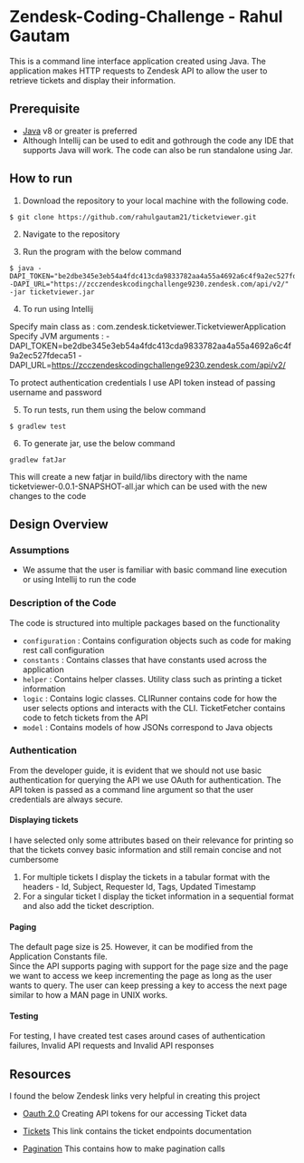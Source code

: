 # Zendesk-Coding-Challenge - Rahul Gautam

This is a command line interface application created using Java. The application 
makes HTTP requests to Zendesk API to allow the user to retrieve tickets and display
their information.

## Prerequisite

- [Java](https://www.java.com/download/ie_manual.jsp) v8 or greater is preferred
- Although Intellij can be used to edit and gothrough the code any IDE that supports Java will work. The code 
can also be run standalone using Jar.

## How to run

1. Download the repository to your local machine with the following code.

```
$ git clone https://github.com/rahulgautam21/ticketviewer.git
```

2. Navigate to the repository

3. Run the program with the below command

```
$ java -DAPI_TOKEN="be2dbe345e3eb54a4fdc413cda9833782aa4a55a4692a6c4f9a2ec527fdeca51" -DAPI_URL="https://zcczendeskcodingchallenge9230.zendesk.com/api/v2/" -jar ticketviewer.jar
```

4. To run using Intellij   

Specify main class as : com.zendesk.ticketviewer.TicketviewerApplication  
Specify JVM arguments : -DAPI_TOKEN=be2dbe345e3eb54a4fdc413cda9833782aa4a55a4692a6c4f9a2ec527fdeca51  -DAPI_URL=https://zcczendeskcodingchallenge9230.zendesk.com/api/v2/



To protect authentication credentials I use API token instead of passing username and password  

5. To run tests, run them using the below command

```
$ gradlew test 
```

6. To generate jar, use the below command

```
gradlew fatJar
```

This will create a new fatjar in build/libs directory with the name ticketviewer-0.0.1-SNAPSHOT-all.jar which can be
used with the new changes to the code

## Design Overview

### Assumptions
- We assume that the user is familiar with basic command line execution or using Intellij to run the code

### Description of the Code

The code is structured into multiple packages based on the functionality

- ```configuration``` : Contains configuration objects such as code for making rest call configuration
- ```constants``` : Contains classes that have constants used across the application
- ```helper``` : Contains helper classes. Utility class such as printing a ticket information
- ```logic``` : Contains logic classes. CLIRunner contains code for how the user selects options
and interacts with the CLI. TicketFetcher contains code to fetch tickets from the API
- ```model``` : Contains models of how JSONs correspond to Java objects

### Authentication

From the developer guide, it is evident that we should not use basic authentication for 
querying the API we use OAuth for authentication. The API token is passed as a command line 
argument so that the user credentials are always secure.

#### Displaying tickets

I have selected only some attributes based on their relevance for printing so that the tickets
convey basic information and still remain concise and not cumbersome
1. For multiple tickets I display the tickets in a tabular format with the headers - Id, Subject, Requester Id, Tags, Updated Timestamp
2. For a singular ticket I display the ticket information in a sequential format and also add the ticket description.

#### Paging

The default page size is 25. However, it can be modified from the Application Constants file.  
Since the API supports paging with support for the page size and the page we want to access we keep incrementing the page
as long as the user wants to query. The user can keep pressing a key to access the next page similar to how a MAN page in UNIX works.

#### Testing

For testing, I have created test cases around cases of authentication failures, Invalid API requests and Invalid API responses

## Resources

I found the below Zendesk links very helpful in creating this project

- [Oauth 2.0](https://developer.zendesk.com/documentation/ticketing/working-with-oauth/creating-and-using-oauth-tokens-with-the-api)
Creating API tokens for our accessing Ticket data

- [Tickets](https://developer.zendesk.com/api-reference/ticketing/tickets/tickets)
This link contains the ticket endpoints documentation

- [Pagination](https://developer.zendesk.com/rest_api/docs/support/introduction#pagination)
This contains how to make pagination calls